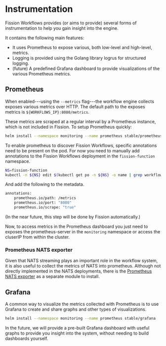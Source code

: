 # Instrumentation 

Fission Workflows provides (or aims to provide) several forms of instrumentation to help you gain insight into 
the engine.

It contains the following main features:
- It uses Prometheus to expose various, both low-level and high-level, metrics. 
- Logging is provided using the Golang library logrus for structured logging.
- (future) A predefined Grafana dashboard to provide visualizations of the various Prometheus metrics. 

## Prometheus

When enabled---using the `--metrics` flag---the workflow engine collects exposes various metrics over HTTP.
The default path to the exposes metrics is `${WORKFLOWS_IP}:8080/metrics`.

These metrics are scraped at a regular interval by a Prometheus instance, which is not included in Fission.
To setup Prometheus quickly:
```bash
helm install --namespace monitoring --name prometheus stable/prometheus
```

To enable prometheus to discover Fission Workflows, specific annotations need to be present on the pod.
For now you need to manually add annotations to the Fission Workflows deployment in the `fission-function` namespace.
```bash
NS=fission-function
kubectl -n ${NS} edit $(kubectl get po -n ${NS} -o name | grep workflow)
```

And add the following to the metadata.
```bash
annotations:
    prometheus.io/path: /metrics
    prometheus.io/port: "8080"
    prometheus.io/scrape: "true"
```

(In the near future, this step will be done by Fission automatically.)

Now, to access metrics in the Prometheus dashboard you just need to exposes the prometheus-server in the `monitoring` 
namespace or access the cluserIP from within the cluster.  

### Prometheus NATS exporter
Given that NATS streaming plays an important role in the workflow system, it is also useful to collect the metrics of 
NATS into prometheus. Although not directly implemented in the NATS deployments, there is the 
[Prometheus NATS exporter](https://github.com/nats-io/prometheus-nats-exporter) as a separate module to install.

## Grafana
A common way to visualize the metrics collected with Prometheus is to use Grafana to create and share graphs and 
other types of visualizations.

```bash
helm install --namespace monitoring --name prometheus stable/grafana
```

In the future, we will provide a pre-built Grafana dashboard with useful graphs to provide you insight into the 
system, without needing to build dashboards yourself.